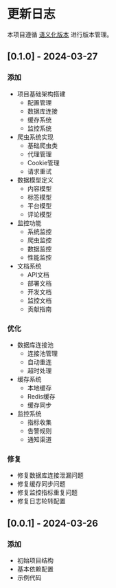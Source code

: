 # 更新日志

本项目遵循 [语义化版本](https://semver.org/lang/zh-CN/) 进行版本管理。

## [0.1.0] - 2024-03-27

### 添加
- 项目基础架构搭建
  - 配置管理
  - 数据库连接
  - 缓存系统
  - 监控系统
- 爬虫系统实现
  - 基础爬虫类
  - 代理管理
  - Cookie管理
  - 请求重试
- 数据模型定义
  - 内容模型
  - 标签模型
  - 平台模型
  - 评论模型
- 监控功能
  - 系统监控
  - 爬虫监控
  - 数据监控
  - 性能监控
- 文档系统
  - API文档
  - 部署文档
  - 开发文档
  - 监控文档
  - 贡献指南

### 优化
- 数据库连接池
  - 连接池管理
  - 自动重连
  - 超时处理
- 缓存系统
  - 本地缓存
  - Redis缓存
  - 缓存同步
- 监控系统
  - 指标收集
  - 告警规则
  - 通知渠道

### 修复
- 修复数据库连接泄漏问题
- 修复缓存同步问题
- 修复监控指标重复问题
- 修复日志轮转配置

## [0.0.1] - 2024-03-26

### 添加
- 初始项目结构
- 基本依赖配置
- 示例代码 